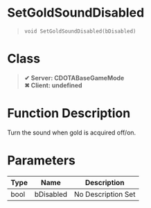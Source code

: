 # SetGoldSoundDisabled
> `void SetGoldSoundDisabled(bDisabled)`
# Class
> __✔ Server: CDOTABaseGameMode__  
> __✖ Client: undefined__  
# Function Description
Turn the sound when gold is acquired off/on.
# Parameters
Type|Name|Description
--|--|--
bool|bDisabled|No Description Set

